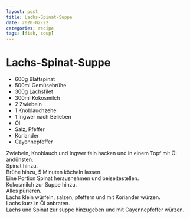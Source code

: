 ```yaml
---
layout: post
title: Lachs-Spinat-Suppe
date: 2020-02-22
categories: recipe
tags: [fish, soup]
---
```

# Lachs-Spinat-Suppe

- 600g Blattspinat
- 500ml Gemüsebrühe
- 300g Lachsfilet
- 300ml Kokosmilch
- 2 Zwiebeln
- 1 Knoblauchzehe
- 1 Ingwer nach Belieben
- Öl
- Salz, Pfeffer
- Koriander
- Cayennepfeffer

Zwiebeln, Knoblauch und Ingwer fein hacken und in einem Topf mit Öl andünsten.  
Spinat hinzu.  
Brühe hinzu, 5 Minuten köcheln lassen.  
Eine Portion Spinat herausnehmen und beiseitestellen.  
Kokosmilch zur Suppe hinzu.  
Alles pürieren.  
Lachs klein würfeln, salzen, pfeffern und mit Koriander würzen.  
Lachs kurz in Öl anbraten.  
Lachs und Spinat zur suppe hinzugeben und mit Cayennepfeffer würzen.  
